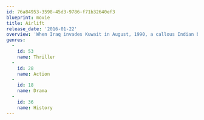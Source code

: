 ```yaml
---
id: 76a84953-3598-45d3-9786-f71b32640ef3
blueprint: movie
title: Airlift
release_date: '2016-01-22'
overview: 'When Iraq invades Kuwait in August, 1990, a callous Indian businessman becomes the spokesperson for more than 170,000 stranded countrymen.'
genres:
  -
    id: 53
    name: Thriller
  -
    id: 28
    name: Action
  -
    id: 18
    name: Drama
  -
    id: 36
    name: History
---
```

